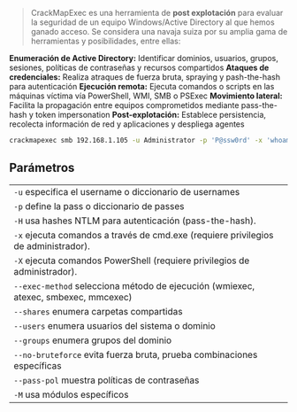 >CrackMapExec es una herramienta de **post explotación** para evaluar la seguridad de un equipo Windows/Active Directory al que hemos ganado acceso. Se considera una navaja suiza por su amplia gama de herramientas y posibilidades, entre ellas:

**Enumeración de Active Directory:** Identificar dominios, usuarios, grupos, sesiones, políticas de contraseñas y recursos compartidos
**Ataques de credenciales:** Realiza atraques de fuerza bruta, spraying y pash-the-hash para autenticación
**Ejecución remota:** Ejecuta comandos o scripts en las máquinas víctima vía PowerShell, WMI, SMB o PSExec
**Movimiento lateral:** Facilita la propagación entre equipos comprometidos mediante pass-the-hash y token impersonation
**Post-explotación:** Establece persistencia, recolecta información de red y aplicaciones y despliega agentes
``` bash
crackmapexec smb 192.168.1.105 -u Administrator -p 'P@ssw0rd' -x 'whoami' --exec-method smbexec
```
## Parámetros

|                                                                                    |     |
| ---------------------------------------------------------------------------------- | --- |
| `-u` especifica el username o diccionario de usernames                             |     |
| `-p` define la pass o diccionario de passes                                        |     |
| `-H` usa hashes NTLM para autenticación (pass-the-hash).                           |     |
| `-x` ejecuta comandos a través de cmd.exe (requiere privilegios de administrador). |     |
| `-X` ejecuta comandos PowerShell (requiere privilegios de administrador).          |     |
| `--exec-method` selecciona método de ejecución (wmiexec, atexec, smbexec, mmcexec) |     |
| `--shares` enumera carpetas compartidas                                            |     |
| `--users` enumera usuarios del sistema o dominio                                   |     |
| `--groups` enumera grupos del dominio                                              |     |
| `--no-bruteforce` evita fuerza bruta, prueba combinaciones específicas             |     |
| `--pass-pol` muestra políticas de contraseñas                                      |     |
| `-M` usa módulos específicos                                                       |     |
